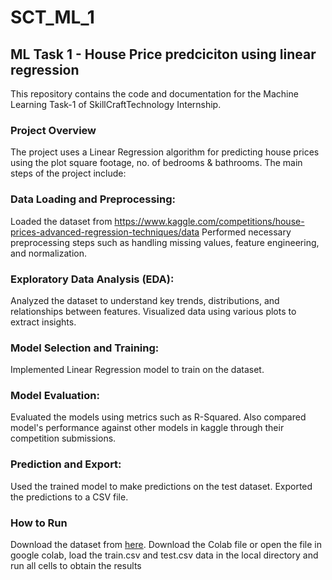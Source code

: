 # SCT_ML_1
## ML Task 1 - House Price predciciton using linear regression
This repository contains the code and documentation for the Machine Learning Task-1 of SkillCraftTechnology Internship. 

### Project Overview
The project uses a Linear Regression algorithm for predicting house prices using the plot square footage, no. of bedrooms & bathrooms. The main steps of the project include:

### Data Loading and Preprocessing:

Loaded the dataset from https://www.kaggle.com/competitions/house-prices-advanced-regression-techniques/data
Performed necessary preprocessing steps such as handling missing values, feature engineering, and normalization.
### Exploratory Data Analysis (EDA):

Analyzed the dataset to understand key trends, distributions, and relationships between features.
Visualized data using various plots to extract insights.
### Model Selection and Training:

Implemented Linear Regression model to train on the dataset.
### Model Evaluation:

Evaluated the models using metrics such as R-Squared.
Also compared model's performance against other models in kaggle through their competition submissions.
### Prediction and Export:

Used the trained model to make predictions on the test dataset.
Exported the predictions to a CSV file.
### How to Run

Download the dataset from [here](https://www.kaggle.com/competitions/house-prices-advanced-regression-techniques/data).
Download the Colab file or open the file in google colab, load the train.csv and test.csv data in the local directory and run all cells to obtain the results
